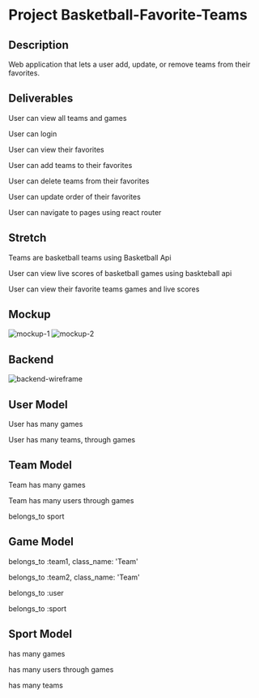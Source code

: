 # Project Basketball-Favorite-Teams

## Description

Web application that lets a user add, update, or remove teams from their favorites.

## Deliverables

User can view all teams and games

User can login

User can view their favorites

User can add teams to their favorites

User can delete teams from their favorites

User can update order of their favorites

User can navigate to pages using react router

## Stretch

Teams are basketball teams using Basketball Api

User can view live scores of basketball games using baskteball api

User can view their favorite teams games and live scores

## Mockup

![mockup-1](https://user-images.githubusercontent.com/70832391/167024507-809796f1-4de6-47a2-a004-a22659b45812.png)
![mockup-2](https://user-images.githubusercontent.com/70832391/167024535-f0dcbd30-4807-4339-834b-50c552e99b07.png)

## Backend

![backend-wireframe](https://user-images.githubusercontent.com/70832391/167032336-96019554-5cb6-4359-b244-0fb99d07bd40.png)

## User Model

  User has many games
  
  User has many teams, through games

## Team Model

  Team has many games
  
  Team has many users through games
  
  belongs_to sport

## Game Model

  belongs_to :team1, class_name: 'Team'
  
  belongs_to :team2, class_name: 'Team'
  
  belongs_to :user
  
  belongs_to :sport
  
## Sport Model

  has many games
  
  has many users through games
  
  has many teams

